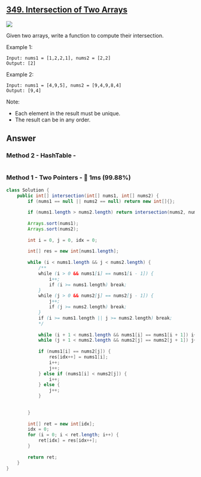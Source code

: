 ## [349. Intersection of Two Arrays](https://leetcode.com/problems/intersection-of-two-arrays/)

![](https://github.com/weltond/DataStructure/blob/master/easy.PNG)

Given two arrays, write a function to compute their intersection.

Example 1:

```
Input: nums1 = [1,2,2,1], nums2 = [2,2]
Output: [2]
```

Example 2:

```
Input: nums1 = [4,9,5], nums2 = [9,4,9,8,4]
Output: [9,4]
```

Note:
- Each element in the result must be unique.
- The result can be in any order.

## Answer
### Method 2 - HashTable - 

```java

```

### Method 1 - Two Pointers - :rocket: 1ms (99.88%)

```java
class Solution {
    public int[] intersection(int[] nums1, int[] nums2) {
        if (nums1 == null || nums2 == null) return new int[]{};
        
        if (nums1.length > nums2.length) return intersection(nums2, nums1);
        
        Arrays.sort(nums1);
        Arrays.sort(nums2);
        
        int i = 0, j = 0, idx = 0;
        
        int[] res = new int[nums1.length];
        
        while (i < nums1.length && j < nums2.length) {
            /**
            while (i > 0 && nums1[i] == nums1[i - 1]) {
                i++;
                if (i >= nums1.length) break;
            }
            while (j > 0 && nums2[j] == nums2[j - 1]) {
                j++;
                if (j >= nums2.length) break;
            }
            if (i >= nums1.length || j >= nums2.length) break;
            */
            
            while (i + 1 < nums1.length && nums1[i] == nums1[i + 1]) i++;
            while (j + 1 < nums2.length && nums2[j] == nums2[j + 1]) j++;
            
            if (nums1[i] == nums2[j]) {
                res[idx++] = nums1[i];
                i++;
                j++;
            } else if (nums1[i] < nums2[j]) {
                i++;
            } else {
                j++;
            }
            
            
        }
        
        int[] ret = new int[idx];
        idx = 0;
        for (i = 0; i < ret.length; i++) {
            ret[idx] = res[idx++];
        }
        
        return ret;
    }
}
```
